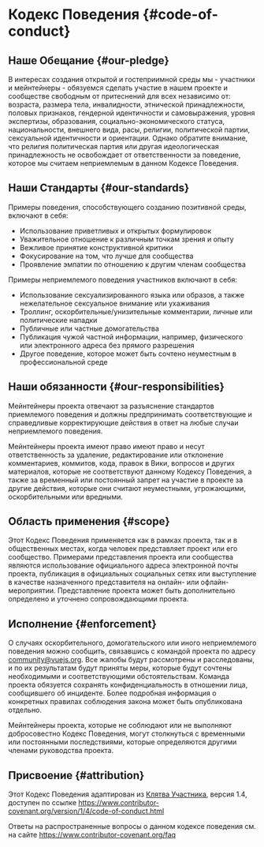# Кодекс Поведения {#code-of-conduct}

## Наше Обещание {#our-pledge}

В интересах создания открытой и гостеприимной среды мы - участники и мейнтейнеры - обязуемся сделать участие в нашем проекте и сообществе свободным от притеснений для всех независимо от: возраста, размера тела, инвалидности, этнической принадлежности, половых признаков, гендерной идентичности и самовыражения, уровня экспертизы, образования, социально-экономического статуса, национальности, внешнего вида, расы, религии, политической партии, сексуальной идентичности и ориентации. Однако обратите внимание, что религия политическая партия или другая идеологическая принадлежность не освобождает от ответственности за поведение, которое мы считаем неприемлемым в данном Кодексе Поведения.

## Наши Стандарты {#our-standards}

Примеры поведения, способствующего созданию позитивной среды, включают в себя:

- Использование приветливых и открытых формулировок
- Уважительное отношение к различным точкам зрения и опыту
- Вежливое принятие конструктивной критики
- Фокусирование на том, что лучше для сообщества
- Проявление эмпатии по отношению к другим членам сообщества

Примеры неприемлемого поведения участников включают в себя:

- Использование сексуализированного языка или образов, а также нежелательное сексуальное внимание или ухаживания
- Троллинг, оскорбительные/унизительные комментарии, личные или политические нападки
- Публичные или частные домогательства
- Публикация чужой частной информации, например, физического или электронного адреса без прямого разрешения
- Другое поведение, которое может быть сочтено неуместным в профессиональной среде

## Наши обязанности {#our-responsibilities}

Мейнтейнеры проекта отвечают за разъяснение стандартов приемлемого поведения и должны предпринимать соответствующие и справедливые корректирующие действия в ответ на любые случаи неприемлемого поведения.

Мейнтейнеры проекта имеют право имеют право и несут ответственность за удаление, редактирование или отклонение комментариев, коммитов, кода, правок в Вики, вопросов и других материалов, которые не соответствуют данному Кодексу Поведения, а также за временный или постоянный запрет на участие в проекте за другие действия, которые они считают неуместными, угрожающими, оскорбительными или вредными.

## Область применения {#scope}

Этот Кодекс Поведения применяется как в рамках проекта, так и в общественных местах, когда человек представляет проект или его сообщество. Примерами представления проекта или сообщества являются использование официального адреса электронной почты проекта, публикация в официальных социальных сетях или выступление в качестве назначенного представителя на онлайн- или офлайн-мероприятии. Представление проекта может быть дополнительно определено и уточнено сопровождающими проекта.

## Исполнение {#enforcement}

О случаях оскорбительного, домогательского или иного неприемлемого поведения можно сообщить, связавшись с командой проекта по адресу community@vuejs.org. Все жалобы будут рассмотрены и расследованы, и по их результатам будут приняты меры, которые будут сочтены необходимыми и соответствующими обстоятельствам. Команда проекта обязуется сохранять конфиденциальность в отношении лица, сообщившего об инциденте. Более подробная информация о конкретных правилах соблюдения закона может быть опубликована отдельно.

Мейнтейнеры проекта, которые не соблюдают или не выполняют добросовестно Кодекс Поведения, могут столкнуться с временными или постоянными последствиями, которые определяются другими членами руководства проекта.

## Присвоение {#attribution}

Этот Кодекс Поведения адаптирован из [Клятва Участника][homepage], версия 1.4, доступен по ссылке https://www.contributor-covenant.org/version/1/4/code-of-conduct.html

Ответы на распространенные вопросы о данном кодексе поведения см. на сайте https://www.contributor-covenant.org/faq

[homepage]: https://www.contributor-covenant.org
